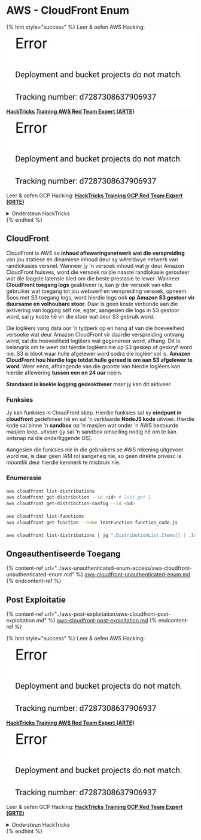 # AWS - CloudFront Enum

{% hint style="success" %}
Leer & oefen AWS Hacking:<img src="../../../.gitbook/assets/image (1) (1).png" alt="" data-size="line">[**HackTricks Training AWS Red Team Expert (ARTE)**](https://training.hacktricks.xyz/courses/arte)<img src="../../../.gitbook/assets/image (1) (1).png" alt="" data-size="line">\
Leer & oefen GCP Hacking: <img src="../../../.gitbook/assets/image (2).png" alt="" data-size="line">[**HackTricks Training GCP Red Team Expert (GRTE)**<img src="../../../.gitbook/assets/image (2).png" alt="" data-size="line">](https://training.hacktricks.xyz/courses/grte)

<details>

<summary>Ondersteun HackTricks</summary>

* Kyk na die [**subskripsie planne**](https://github.com/sponsors/carlospolop)!
* **Sluit aan by die** 💬 [**Discord groep**](https://discord.gg/hRep4RUj7f) of die [**telegram groep**](https://t.me/peass) of **volg** ons op **Twitter** 🐦 [**@hacktricks\_live**](https://twitter.com/hacktricks\_live)**.**
* **Deel hacking truuks deur PRs in te dien na die** [**HackTricks**](https://github.com/carlospolop/hacktricks) en [**HackTricks Cloud**](https://github.com/carlospolop/hacktricks-cloud) github repos.

</details>
{% endhint %}

## CloudFront

CloudFront is AWS se **inhoud afleweringsnetwerk wat die verspreiding** van jou statiese en dinamiese inhoud deur sy wêreldwye netwerk van randlokasies versnel. Wanneer jy 'n versoek inhoud wat jy deur Amazon CloudFront huisves, word die versoek na die naaste randlokasie gerouteer wat die laagste latensie bied om die beste prestasie te lewer. Wanneer **CloudFront toegang logs** geaktiveer is, kan jy die versoek van elke gebruiker wat toegang tot jou webwerf en verspreiding versoek, opneem. Soos met S3 toegang logs, word hierdie logs ook **op Amazon S3 gestoor vir duursame en volhoubare stoor**. Daar is geen koste verbonde aan die aktivering van logging self nie, egter, aangesien die logs in S3 gestoor word, sal jy koste hê vir die stoor wat deur S3 gebruik word.

Die loglêers vang data oor 'n tydperk op en hang af van die hoeveelheid versoeke wat deur Amazon CloudFront vir daardie verspreiding ontvang word, sal die hoeveelheid loglêers wat gegenereer word, afhang. Dit is belangrik om te weet dat hierdie loglêers nie op S3 geskep of geskryf word nie. S3 is bloot waar hulle afgelewer word sodra die loglêer vol is. **Amazon CloudFront hou hierdie logs totdat hulle gereed is om aan S3 afgelewer te word**. Weer eens, afhangende van die grootte van hierdie loglêers kan hierdie aflewering **tussen een en 24 uur** neem.

**Standaard is koekie logging gedeaktiveer** maar jy kan dit aktiveer.

### Funksies

Jy kan funksies in CloudFront skep. Hierdie funksies sal sy **eindpunt in cloudfront** gedefinieer hê en sal 'n verklaarde **NodeJS kode** uitvoer. Hierdie kode sal binne 'n **sandbox** op 'n masjien wat onder 'n AWS bestuurde masjien loop, uitvoer (jy sal 'n sandbox omseiling nodig hê om te kan ontsnap na die onderliggende OS).

Aangesien die funksies nie in die gebruikers se AWS rekening uitgevoer word nie, is daar geen IAM rol aangeheg nie, so geen direkte privesc is moontlik deur hierdie kenmerk te misbruik nie.

### Enumerasie
```bash
aws cloudfront list-distributions
aws cloudfront get-distribution --id <id> # Just get 1
aws cloudfront get-distribution-config --id <id>

aws cloudfront list-functions
aws cloudfront get-function --name TestFunction function_code.js

aws cloudfront list-distributions | jq ".DistributionList.Items[] | .Id, .Origins.Items[].Id, .Origins.Items[].DomainName, .AliasICPRecordals[].CNAME"
```
## Ongeauthentiseerde Toegang

{% content-ref url="../aws-unauthenticated-enum-access/aws-cloudfront-unauthenticated-enum.md" %}
[aws-cloudfront-unauthenticated-enum.md](../aws-unauthenticated-enum-access/aws-cloudfront-unauthenticated-enum.md)
{% endcontent-ref %}

## Post Exploitatie

{% content-ref url="../aws-post-exploitation/aws-cloudfront-post-exploitation.md" %}
[aws-cloudfront-post-exploitation.md](../aws-post-exploitation/aws-cloudfront-post-exploitation.md)
{% endcontent-ref %}

{% hint style="success" %}
Leer & oefen AWS Hacking:<img src="../../../.gitbook/assets/image (1) (1).png" alt="" data-size="line">[**HackTricks Training AWS Red Team Expert (ARTE)**](https://training.hacktricks.xyz/courses/arte)<img src="../../../.gitbook/assets/image (1) (1).png" alt="" data-size="line">\
Leer & oefen GCP Hacking: <img src="../../../.gitbook/assets/image (2).png" alt="" data-size="line">[**HackTricks Training GCP Red Team Expert (GRTE)**<img src="../../../.gitbook/assets/image (2).png" alt="" data-size="line">](https://training.hacktricks.xyz/courses/grte)

<details>

<summary>Ondersteun HackTricks</summary>

* Kyk na die [**subskripsie planne**](https://github.com/sponsors/carlospolop)!
* **Sluit aan by die** 💬 [**Discord groep**](https://discord.gg/hRep4RUj7f) of die [**telegram groep**](https://t.me/peass) of **volg** ons op **Twitter** 🐦 [**@hacktricks\_live**](https://twitter.com/hacktricks\_live)**.**
* **Deel hacking truuks deur PRs in te dien na die** [**HackTricks**](https://github.com/carlospolop/hacktricks) en [**HackTricks Cloud**](https://github.com/carlospolop/hacktricks-cloud) github repos.

</details>
{% endhint %}
